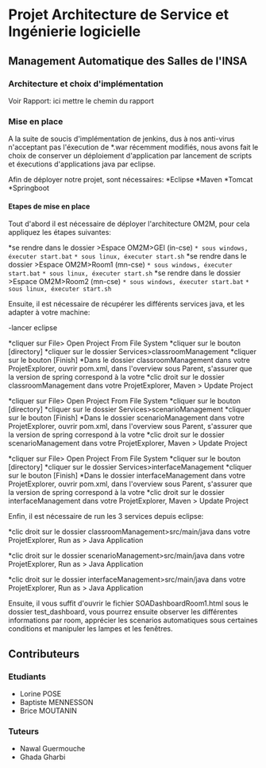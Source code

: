 # Projet Architecture de Service et Ingénierie logicielle

## Management Automatique des Salles de l'INSA

### Architecture et choix d'implémentation

Voir Rapport: ici mettre le chemin du rapport

### Mise en place

A la suite de soucis d'implémentation de jenkins, dus à nos anti-virus n'acceptant pas l'éxecution de *.war récemment modifiés, nous avons fait le choix de conserver un déploiement d'application par lancement de scripts et éxecutions d'applications java par eclipse.

Afin de déployer notre projet, sont nécessaires:
*Eclipse
*Maven
*Tomcat
*Springboot

#### Etapes de mise en place

Tout d'abord il est nécessaire de déployer l'architecture OM2M, pour cela appliquez les étapes suivantes:

*se rendre dans le dossier >Espace OM2M>GEI (in-cse)
	`* sous windows, éxecuter start.bat`
	`* sous linux, éxecuter start.sh`
*se rendre dans le dossier >Espace OM2M>Room1 (mn-cse)
	`* sous windows, éxecuter start.bat`
	`* sous linux, éxecuter start.sh`
*se rendre dans le dossier >Espace OM2M>Room2 (mn-cse)
	`* sous windows, éxecuter start.bat`
	`* sous linux, éxecuter start.sh`

Ensuite, il est nécessaire de récupérer les différents services java, et les adapter à votre machine:

-lancer eclipse

*cliquer sur File> Open Project From File System
*cliquer sur le bouton [directory]
*cliquer sur le dossier Services>classroomManagement
*cliquer sur le bouton [Finish]
*Dans le dossier classroomManagement dans votre ProjetExplorer, ouvrir pom.xml, dans l'overview sous Parent, s'assurer que la version de spring correspond à la votre
*clic droit sur le dossier classroomManagement dans votre ProjetExplorer, Maven > Update Project

*cliquer sur File> Open Project From File System
*cliquer sur le bouton [directory]
*cliquer sur le dossier Services>scenarioManagement
*cliquer sur le bouton [Finish]
*Dans le dossier scenarioManagement dans votre ProjetExplorer, ouvrir pom.xml, dans l'overview sous Parent, s'assurer que la version de spring correspond à la votre
*clic droit sur le dossier scenarioManagement dans votre ProjetExplorer, Maven > Update Project

*cliquer sur File> Open Project From File System
*cliquer sur le bouton [directory]
*cliquer sur le dossier Services>interfaceManagement
*cliquer sur le bouton [Finish]
*Dans le dossier interfaceManagement dans votre ProjetExplorer, ouvrir pom.xml, dans l'overview sous Parent, s'assurer que la version de spring correspond à la votre
*clic droit sur le dossier interfaceManagement dans votre ProjetExplorer, Maven > Update Project

Enfin, il est nécessaire de run les 3 services depuis eclipse:

*clic droit sur le dossier classroomManagement>src/main/java dans votre ProjetExplorer, Run as > Java Application

*clic droit sur le dossier scenarioManagement>src/main/java dans votre ProjetExplorer, Run as > Java Application

*clic droit sur le dossier interfaceManagement>src/main/java dans votre ProjetExplorer, Run as > Java Application


Ensuite, il vous suffit d'ouvrir le fichier SOADashboardRoom1.html sous le dossier test_dashboard, vous pourrez ensuite observer les différentes informations par room, apprécier les scenarios automatiques sous certaines conditions et manipuler les lampes et les fenêtres.

## Contributeurs

### Etudiants

* Lorine POSE
* Baptiste MENNESSON
* Brice MOUTANIN

### Tuteurs

* Nawal Guermouche
* Ghada Gharbi